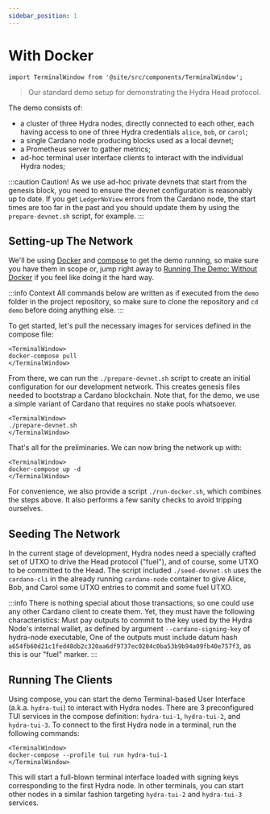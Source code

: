 ```yaml
---
sidebar_position: 1
---
```


# With Docker 

```mdx-code-block
import TerminalWindow from '@site/src/components/TerminalWindow';
```

> Our standard demo setup for demonstrating the Hydra Head protocol.

The demo consists of:

- a cluster of three Hydra nodes, directly connected to each other, each having access to one of three Hydra credentials `alice`, `bob`, or `carol`;
- a single Cardano node producing blocks used as a local devnet;
- a Prometheus server to gather metrics;
- ad-hoc terminal user interface clients to interact with the individual Hydra nodes;

:::caution Caution!
As we use ad-hoc private devnets that start from the genesis block, you need to ensure the devnet configuration is reasonably up to date. If you get `LedgerNoView` errors from the Cardano node, the start times are too far in the past and you should update them by using the `prepare-devnet.sh` script, for example.
:::

## Setting-up The Network

We'll be using [Docker](https://www.docker.com/get-started) and [compose](https://www.docker.com/get-started) to get the demo running, so make sure you have them in scope or, jump right away to [Running The Demo: Without Docker](/docs/getting-started/demo/without-docker) if you feel like doing it the hard way.

:::info Context
All commands below are written as if executed from the `demo` folder in the project repository, so make sure to clone the repository and `cd demo` before doing anything else.
:::

To get started, let's pull the necessary images for services defined in the compose file:

```mdx-code-block
<TerminalWindow>
docker-compose pull
</TerminalWindow>
```

From there, we can run the `./prepare-devnet.sh` script to create an initial configuration for our development network. This creates genesis files needed to bootstrap a Cardano blockchain. Note that, for the demo, we use a simple variant of Cardano that requires no stake pools whatsoever. 

```mdx-code-block
<TerminalWindow>
./prepare-devnet.sh
</TerminalWindow>
```

That's all for the preliminaries. We can now bring the network up with:

```mdx-code-block
<TerminalWindow>
docker-compose up -d
</TerminalWindow>
```

For convenience, we also provide a script `./run-docker.sh`, which combines the steps above. It also performs a few sanity checks to avoid tripping ourselves.  

## Seeding The Network

In the current stage of development, Hydra nodes need a specially crafted set of UTXO to drive the Head protocol ("fuel"), and of course, some UTXO to be committed to the Head.
The script included `./seed-devnet.sh` uses the `cardano-cli` in the already running `cardano-node` container to give Alice, Bob, and Carol some UTXO entries to commit and some fuel UTXO.

:::info
There is nothing special about those transactions, so one could use any other Cardano client to create them. Yet, they must have the following characteristics:
Must pay outputs to commit to the key used by the Hydra Node's internal wallet, as defined by argument `--cardano-signing-key` of hydra-node executable,
One of the outputs must include datum hash `a654fb60d21c1fed48db2c320aa6df9737ec0204c0ba53b9b94a09fb40e757f3`, as this is our "fuel" marker.
:::

## Running The Clients

Using compose, you can start the demo Terminal-based User Interface (a.k.a. `hydra-tui`) to interact with Hydra nodes. There are 3 preconfigured TUI services in the compose definition: `hydra-tui-1`, `hydra-tui-2`, and `hydra-tui-3`. To connect to the first Hydra node in a terminal, run the following commands:

```mdx-code-block
<TerminalWindow>
docker-compose --profile tui run hydra-tui-1
</TerminalWindow>
```

This will start a full-blown terminal interface loaded with signing keys corresponding to the first Hydra node. In other terminals, you can start other nodes in a similar fashion targeting `hydra-tui-2` and `hydra-tui-3` services.
